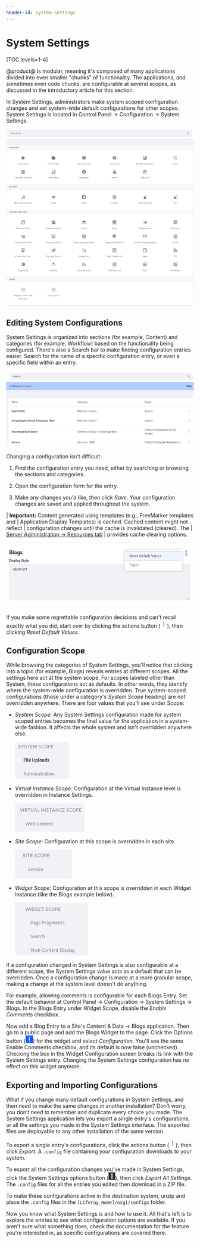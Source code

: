 ```yaml
---
header-id: system-settings
---
```


# System Settings

[TOC levels=1-4]

@product@ is modular, meaning it's composed of many applications divided into
even smaller "chunks" of functionality. The applications, and sometimes even
code chunks, are configurable at several scopes, as discussed in the
introductory article for this section. 

In System Settings, administrators make system scoped configuration changes and
set system-wide default configurations for other scopes. System Settings is
located in Control Panel &rarr; Configuration &rarr; System Settings. 

![Figure 1: System Settings are accessed through the Control Panel.](../../../images/system-settings-categories.png)

## Editing System Configurations

System Settings is organized into sections (for example, Content) and categories
(for example, Workflow) based on the functionality being configured.  There's
also a Search bar to make finding configuration entries easier. Search for the
name of a specific configuration entry, or even a specific field within an
entry.

![Figure 2: System Settings are organized by section and category.](../../../images/system-settings-nav-search.png)

Changing a configuration isn't difficult: 

1.  Find the configuration entry you need, either by searching or browsing the
    sections and categories.

2.  Open the configuration form for the entry.

3.  Make any changes you'd like, then click *Save*. Your configuration changes
    are saved and applied throughout the system. 

| **Important:** Content generated using templates (e.g., FreeMarker templates and
| Application Display Templates) is cached. Cached content might not reflect
| configuration changes until the cache is invalidated (cleared). The
| [Server Administration &rarr; Resources tab](/docs/7-2/user/-/knowledge_base/u/server-administration-resources)
| provides cache clearing options.

![Figure 3: After saving changes to a configuration, the actions *Reset Default Values* and *Export* are available for it.](../../../images/system-settings-actions.png)

If you make some regrettable configuration decisions and can't recall exactly
what you did, start over by clicking the actions button
(![Actions](../../../images/icon-actions.png)), then clicking *Reset Default
Values*. 

## Configuration Scope

While browsing the categories of System Settings, you'll notice that clicking
into a topic (for example, Blogs) reveals entries at different scopes. All the
settings here act at the system scope. For scopes labeled other than System,
these configurations act as defaults. In other words, they identify where the
system-wide configuration is overridden. True system-scoped configurations
(those under a category's _System Scope_ heading) are not overridden anywhere.
There are four values that you'll see under Scope:

- *System Scope:* Any System Settings configuration made for system scoped entries
  becomes the final value for the application in a system-wide fashion. It
  affects the whole system and isn't overridden anywhere else. 

  ![Figure 4: Some System Settings entries are system scoped.](../../../images/system-settings-system-scope.png)

- *Virtual Instance Scope:* Configuration at the Virtual Instance level is
  overridden in Instance Settings.

  ![Figure 5: Some System Settings are virtual instance scoped.](../../../images/system-settings-instance-scope.png)

- *Site Scope:* Configuration at this scope is overridden in each site. 

  ![Figure 6: Some System Settings are site scoped.](../../../images/system-settings-site-scope.png)

- *Widget Scope:* Configuration at this scope is overridden in each Widget
  Instance (like the Blogs example below). 

  ![Figure 7: Some System Settings entries are widget scoped.](../../../images/system-settings-application-scope.png)

If a configuration changed in System Settings is also configurable at a
different scope, the System Settings value acts as a default that can be
overridden. Once a configuration change is made at a more granular scope, making
a change at the system level doesn't do anything. 

For example, allowing comments is configurable for each Blogs Entry. Set the
default behavior at Control Panel &rarr; Configuration &rarr; System Settings
&rarr; Blogs. In the Blogs Entry under Widget Scope, disable the *Enable
Comments* checkbox. 

Now add a Blog Entry to a Site's Content & Data &rarr; Blogs application. Then
go to a public page and add the Blogs Widget to the page. Click the Options
button (![Options](../../../images/icon-app-options.png)) for the widget and
select *Configuration*. You'll see the same Enable Comments checkbox, and its
default is now false (unchecked). Checking the box in the Widget Configuration
screen breaks its link with the System Settings entry. Changing the System
Settings configuration has no effect on this widget anymore.

<!--If an application is configurable from Instance Settings and System Settings,
use System Settings to configure it whenever possible. If you use Instance
Settings and later want to revert to using the System Settings default
configurations, use the *Reset Values* button from the Instance Settings entry. 

![Figure 8: Some Instance Settings entries have a *Reset Values* button so you can safely revert your configuration changes, falling back to the System Settings defaults.](../../../images/instance-settings-reset-values.png)

The Reset Values button removes configuration values from the database so you
can rely on the defaults that were provided out-of-the-box. If there is no Reset
Values button for an Instance Settings entry, once you use Instance Settings to
configure the application, you can't later decide to use System Settings. Only
changes to Instance Settings are recognized. -->

## Exporting and Importing Configurations

What if you change many default configurations in System Settings, and then need
to make the same changes in another installation? Don't worry, you don't need to
remember and duplicate every choice you made. The System Settings application
lets you export a single entry's configurations, or all the settings you made in
the System Settings interface. The exported files are deployable to any other
installation of the same version.

To export a single entry's configurations, click the actions button
(![Actions](../../../images/icon-actions.png)), then click *Export*. A `.config`
file containing your configuration downloads to your system. 

To export all the configuration changes you've made in System Settings, click 
the System Settings options button 
(![Options](../../../images/icon-options.png)), then click *Export All 
Settings*. The `.config` files for all the entries you edited then download in a 
ZIP file. 

To make these configurations active in the destination system, unzip and place
the `.config` files in the `[Liferay_Home]/osgi/configs` folder. 

Now you know what System Settings is and how to use it. All that's left is to
explore the entries to see what configuration options are available. If you
aren't sure what something does, check the documentation for the feature you're
interested in, as specific configurations are covered there. 
